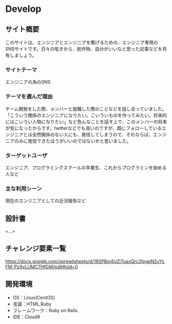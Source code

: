 # Develop

## サイト概要
このサイトは、エンジニアとエンジニアを繋げるための、エンジニア専用のSNSサイトです。日々の呟きから、創作物、自分がいいなと思った記事などを共有しましょう。

### サイトテーマ
エンジニアの為のSNS

### テーマを選んだ理由
チーム開発をした際、メンバーと就職した際のことなどを話し合っていました。「こういう関係のエンジニアになりたい。こいういものを作ってみたい。将来的にはこいうい人物になりたい」など色んなことを話す上で、このメンバーの将来が気になったからです。twitterなどでも良いのですが、既にフォローしているエンジニアとは全然関係のない人にも、発信してしまうので、それならば、エンジニアのみに発信できたほうがいいのではないかと思いました。

### ターゲットユーザ
エンジニア、プログラミングスクールの卒業生、これからプログラミンを始める人など

### 主な利用シーン
現在のエンジニアとしての近況報告など

## 設計書
<...>

## チャレンジ要素一覧
<https://docs.google.com/spreadsheets/d/18SPBsj4UZiTuaxQrc2IpgpN2vYLFM-Pz9vLUMC7HfGM/edit#gid=0>

## 開発環境
- OS：Linux(CentOS)
- 言語：HTML,Ruby
- フレームワーク：Ruby on Rails
- IDE：Cloud9

